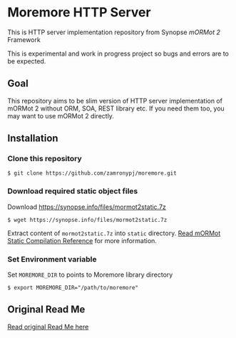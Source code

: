 # Moremore HTTP Server

This is HTTP server implementation repository from Synopse *mORMot 2* Framework

This is experimental and work in progress project so bugs and errors are to be expected.

## Goal

This repository aims to be slim version of HTTP server implementation of mORMot 2 without
ORM, SOA, REST library etc. If you need them too, you may want to use mORMot 2 directly.

## Installation

### Clone this repository

```
$ git clone https://github.com/zamronypj/moremore.git
```

### Download required static object files

Download https://synopse.info/files/mormot2static.7z

```
$ wget https://synopse.info/files/mormot2static.7z
```

Extract content of `mormot2static.7z` into `static` directory.
[Read mORMot Static Compilation Reference](https://github.com/synopse/mORMot2/tree/master/res/static) for more information.

### Set Environment variable

Set `MOREMORE_DIR` to points to Moremore library directory

```
$ export MOREMORE_DIR="/path/to/moremore"
```

## Original Read Me

[Read original Read Me here](https://github.com/synopse/mORMot2/blob/master/README.md)

